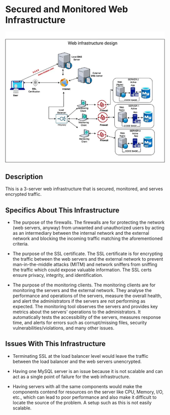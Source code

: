 # Secured and Monitored Web Infrastructure
![Alt text](https://raw.githubusercontent.com/austynomilan/alx-system_engineering-devops/master/0x09-web_infrastructure_design/monitored.webp)

## Description
This is a 3-server web infrastructure that is secured, monitored, and serves encrypted traffic.

## Specifics About This Infrastructure

- The purpose of the firewalls.
The firewalls are for protecting the network (web servers, anyway) from unwanted and unauthorized users by acting as an intermediary between the internal network and the external network and blocking the incoming traffic matching the aforementioned criteria.

- The purpose of the SSL certificate.
The SSL certificate is for encrypting the traffic between the web servers and the external network to prevent man-in-the-middle attacks (MITM) and network sniffers from sniffing the traffic which could expose valuable information. The SSL certs ensure privacy, integrity, and identification.

- The purpose of the monitoring clients.
The monitoring clients are for monitoring the servers and the external network. They analyse the performance and operations of the servers, measure the overall health, and alert the administrators if the servers are not performing as expected. The monitoring tool observes the servers and provides key metrics about the servers' operations to the administrators. It automatically tests the accessibility of the servers, measures response time, and alerts for errors such as corrupt/missing files, security vulnerabilities/violations, and many other issues.

## Issues With This Infrastructure
- Terminating SSL at the load balancer level would leave the traffic between the load balancer and the web servers unencrypted.

- Having one MySQL server is an issue because it is not scalable and can act as a single point of failure for the web infrastructure.

- Having servers with all the same components would make the components contend for resources on the server like CPU, Memory, I/O, etc., which can lead to poor performance and also make it difficult to locate the source of the problem. A setup such as this is not easily scalable.